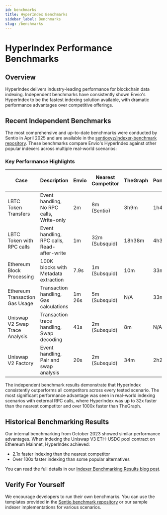 ```yaml
---
id: benchmarks
title: HyperIndex Benchmarks
sidebar_label: Benchmarks
slug: /benchmarks
---
```


# HyperIndex Performance Benchmarks

## Overview

HyperIndex delivers industry-leading performance for blockchain data indexing. Independent benchmarks have consistently shown Envio's HyperIndex to be the fastest indexing solution available, with dramatic performance advantages over competitive offerings.

## Recent Independent Benchmarks

The most comprehensive and up-to-date benchmarks were conducted by Sentio in April 2025 and are available in the [sentioxyz/indexer-benchmark repository](https://github.com/sentioxyz/indexer-benchmark). These benchmarks compare Envio's HyperIndex against other popular indexers across multiple real-world scenarios:

### Key Performance Highlights

| Case                           | Description                                 | Envio  | Nearest Competitor | TheGraph | Ponder | Advantage vs. Nearest |
| ------------------------------ | ------------------------------------------- | ------ | ------------------ | -------- | ------ | --------------------- |
| LBTC Token Transfers           | Event handling, No RPC calls, Write-only    | 2m     | 8m (Sentio)        | 3h9m     | 1h40m  | 4x faster             |
| LBTC Token with RPC calls      | Event handling, RPC calls, Read-after-write | 1m     | 32m (Subsquid)     | 18h38m   | 4h38m  | 32x faster            |
| Ethereum Block Processing      | 100K blocks with Metadata extraction        | 7.9s   | 1m (Subsquid)      | 10m      | 33m    | 7.5x faster           |
| Ethereum Transaction Gas Usage | Transaction handling, Gas calculations      | 1m 26s | 5m (Subsquid)      | N/A      | 33m    | 3.5x faster           |
| Uniswap V2 Swap Trace Analysis | Transaction trace handling, Swap decoding   | 41s    | 2m (Subsquid)      | 8m       | N/A    | 3x faster             |
| Uniswap V2 Factory             | Event handling, Pair and swap analysis      | 20s    | 2m (Subsquid)      | 34m      | 2h24m  | 6x faster             |

The independent benchmark results demonstrate that HyperIndex consistently outperforms all competitors across every tested scenario. The most significant performance advantage was seen in real-world indexing scenarios with external RPC calls, where HyperIndex was up to 32x faster than the nearest competitor and over 1000x faster than TheGraph.

## Historical Benchmarking Results

Our internal benchmarking from October 2023 showed similar performance advantages. When indexing the Uniswap V3 ETH-USDC pool contract on Ethereum Mainnet, HyperIndex achieved:

- 2.1x faster indexing than the nearest competitor
- Over 100x faster indexing than some popular alternatives

You can read the full details in our [Indexer Benchmarking Results blog post](/blog/indexer-benchmarking-results).

## Verify For Yourself

We encourage developers to run their own benchmarks. You can use the templates provided in the [Sentio benchmark repository](https://github.com/sentioxyz/indexer-benchmark) or our sample indexer implementations for various scenarios.

